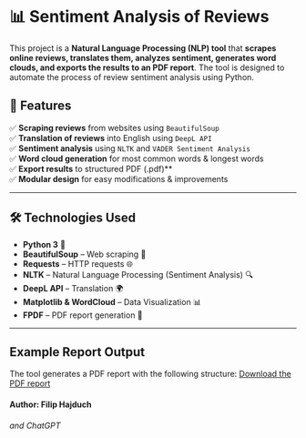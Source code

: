 # 📊 Sentiment Analysis of Reviews

This project is a **Natural Language Processing (NLP) tool** that **scrapes online reviews, translates them, analyzes sentiment, generates word clouds, and exports the results to an PDF report**. The tool is designed to automate the process of review sentiment analysis using Python.

## 🚀 Features
✅ **Scraping reviews** from websites using `BeautifulSoup`  
✅ **Translation of reviews** into English using `DeepL API`  
✅ **Sentiment analysis** using `NLTK` and `VADER Sentiment Analysis`  
✅ **Word cloud generation** for most common words & longest words  
✅ **Export results** to structured PDF (.pdf)**  
✅ **Modular design** for easy modifications & improvements  

---

## 🛠️ Technologies Used
- **Python 3** 🐍
- **BeautifulSoup** – Web scraping 📄
- **Requests** – HTTP requests 🌐
- **NLTK** – Natural Language Processing (Sentiment Analysis) 🔍
- **DeepL API** – Translation 🌍
- **Matplotlib & WordCloud** – Data Visualization 📊
- **FPDF** – PDF report generation 📄

---

## Example Report Output
The tool generates a PDF report with the following structure:
[Download the PDF report](report/sentiment_report.pdf)
#### Author: Filip Hajduch
###### and ChatGPT